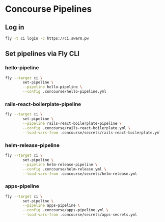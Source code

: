 # Concourse Pipelines

## Log in

```sh
fly -t ci login -c https://ci.swarm.pw
```

## Set pipelines via Fly CLI


### hello-pipeline

```sh
fly --target ci \
        set-pipeline \
        --pipeline hello-pipeline \
        --config .concourse/hello-pipeline.yml
```

### rails-react-boilerplate-pipeline

```sh
fly --target ci \
        set-pipeline \
        --pipeline rails-react-boilerplate-pipeline \
        --config .concourse/rails-react-boilerplate.yml \
        --load-vars-from .concourse/secrets/rails-react-boilerplate.yml
```

### helm-release-pipeline

```sh
fly --target ci \
        set-pipeline \
        --pipeline helm-release-pipeline \
        --config .concourse/helm-release.yml \
        --load-vars-from .concourse/secrets/helm-release.yml
```

### apps-pipeline

```sh
fly --target ci \
        set-pipeline \
        --pipeline apps-pipeline \
        --config .concourse/apps-pipeline.yml \
        --load-vars-from .concourse/secrets/apps-secrets.yml
```
